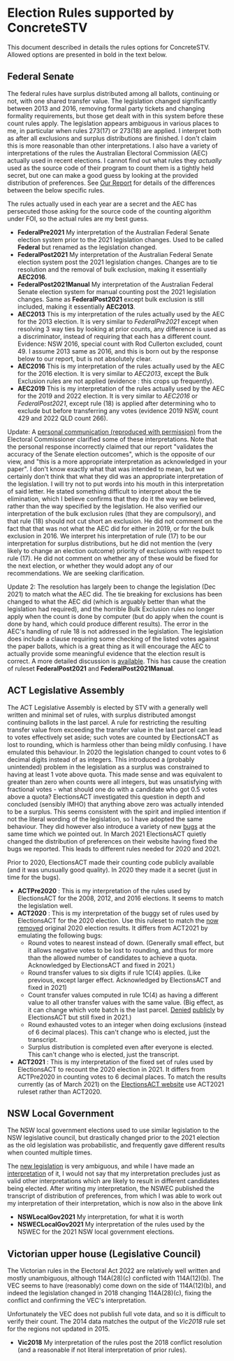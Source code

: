 # Election Rules supported by ConcreteSTV

This document described in details the rules options for ConcreteSTV. Allowed options are presented in bold
in the text below.

## Federal Senate

The federal rules have
surplus distributed among all ballots, continuing or not, with one shared transfer value. The legislation changed
significantly between 2013 and 2016, removing formal party tickets and changing formality
requirements, but those get dealt with in this system before these count rules apply. The legislation
appears ambiguous in various places to me, in particular when rules 273(17) or 273(18) are
applied. I interpret both as after all exclusions and surplus distributions are finished. I don't
claim this is more reasonable than other interpretations. I also have a variety of
interpretations of the rules the Australian Electoral Commission (AEC) actually used in recent
elections. I cannot find out what rules they _actually_ used as the source code of their
program to count them is a tightly held secret, but one can make a good guess by looking
at the provided distribution of preferences. See [Our Report](reports/RecommendedAmendmentsSenateCountingAndScrutiny.pdf) for
details of the differences between the below specific rules.

The rules actually used in each year are a secret and the AEC has persecuted those
asking for the source code of the counting algorithm under FOI, so the actual rules are my best guess.

- **FederalPre2021** My interpretation of the Australian Federal Senate election system prior to the
  2021 legislation changes. Used to be called **Federal** but renamed as the legislation changed.
- **FederalPost2021** My interpretation of the Australian Federal Senate election system post the
  2021 legislation changes. Changes are to tie resolution and the removal of bulk exclusion, making it essentially **AEC2016**.
- **FederalPost2021Manual** My interpretation of the Australian Federal Senate election system for manual counting post the
  2021 legislation changes. Same as **FederalPost2021** except bulk exclusion is still included, making it essentially **AEC2013**.
- **AEC2013** This is my interpretation of the rules actually used by the AEC for the 2013 election.
  It is very similar to *FederalPre2021* except when resolving 3 way ties by looking at prior counts, any difference is used as a discriminator,
          instead of requiring that each has a different count. Evidence: NSW 2016, special count
          with Rod Cullerton excluded, count 49. I assume 2013 same as 2016, and this is born out
   by the response below to our report, but is not absolutely clear.
- **AEC2016** This is my interpretation of the rules actually used by the AEC for the 2016 election.
  It is very similar to *AEC2013*, except the Bulk Exclusion rules are not applied (evidence : this crops
  up frequently).
- **AEC2019** This is my interpretation of the rules actually used by the AEC for the 2019 and 2022 election.
  It is very similar to *AEC2016* or *FederalPost2021*, except rule (18) is applied after determining who to exclude but
  before transferring any votes (evidence 2019 NSW, count 429 and 2022 QLD count 266).
  
Update: A [personal communication (reproduced with permission)](reports/RecommendedAmendmentsSenateCountingAndScrutinyResponse/18_10_2021_-_Dr_Andrew_Conway_and_Prof._Vanessa_teague_-_Senate_Counting_and_Scrutiny.pdf) 
from the Electoral Commissioner clarified some of these interpretations. Note that the personal response
incorrectly claimed that our report "validates the accuracy of the Senate election outcomes", which is the 
opposite of our view, and "this is a more appropriate interpretation as acknowledged in your paper". I don't
know exactly what that was intended to mean, but we certainly don't think that what they did was an appropriate interpretation
of the legislation. I will try not to put words into his mouth in this interpretation of said letter.
He stated something difficult to interpret about the tie elimination, which I believe confirms that
they do it the way we believed, rather than the way specified by the legislation. 
He also verified our interpretation of the bulk exclusion rules (that they are compulsory),
and that rule (18) should not cut short an exclusion. He did not comment on the fact that that was not
what the AEC did for either in 2019, or for the bulk exclusion in 2016. We interpret his interpretation
of rule (17) to be our interpretation for surplus distributions, but he did not mention the (very likely to
change an election outcome) priority of exclusions with respect to rule (17). He did not comment on whether
any of these would be fixed for the next election, or whether they would adopt any of our recommendations. We are
seeking clarification. 

Update 2: The resolution has largely been to change the legislation (Dec 2021) to match what the AEC did.
The tie breaking for exclusions has been changed to what the AEC did (which is arguably better than what the legislation
had required), and the horrible Bulk Exclusion rules no longer apply when the count is done by computer
(but do apply when the count is done by hand, which could produce different results). The error in
the AEC's handling of rule 18 is not addressed in the legislation. The legislation does include a 
clause requiring some checking of the listed votes against the paper ballots, which is a great thing
as it will encourage the AEC to actually provide some meaningful evidence that the election result is correct.
A more detailed discussion is [available](federal/legislation/AssuranceOfSenateCountingAct2021.md).
This has cause the creation of ruleset **FederalPost2021** and **FederalPost2021Manual**.

## ACT Legislative Assembly

The ACT Legislative Assembly is elected by STV with a generally well written and minimal
set of rules, with surplus distributed amongst continuing ballots in the last parcel.
A rule for restricting the resulting transfer value from exceeding the transfer value in the
last parcel can lead to votes effectively set aside; such votes are counted by ElectionsACT
as lost to rounding, which is harmless other than being mildly confusing. I have emulated
this behaviour.
In 2020 the legislation changed to count votes to 6 decimal digits instead of
as integers. This introduced a (probably unintended) problem in the legislation as a surplus
was constrained to having at least 1 vote above quota. This made sense and was equivalent to
greater than zero when counts were all integers, but was unsatisfying with fractional votes - what
should one do with a candidate who got 0.5 votes above a quota? ElectionsACT investigated this
question in depth and concluded (sensibly IMHO) that anything above zero was actually intended to be a surplus.
This seems consistent with the spirit and implied intention if not the literal wording of the legislation, so I have
adopted the same behaviour. They did however also introduce a variety of new [bugs](reports/2020%20Errors%20In%20ACT%20Counting.pdf)
at the same time which we pointed out. In March 2021 ElectionsACT quietly changed the distribution of preferences on their
website having fixed the bugs we reported. This leads to different rules needed for 2020 and 2021.

Prior to 2020, ElectionsACT made their counting code publicly available (and it was unusually good quality).
In 2020 they made it a secret (just in time for the bugs).

- **ACTPre2020** : This is my interpretation of the rules used by ElectionsACT for the 2008, 2012, and 2016
  elections. It seems to match the legislation well.
- **ACT2020** : This is my interpretation of the buggy set of rules used by ElectionsACT for the 2020 election.
  Use this ruleset to match the [now removed](https://web.archive.org/web/20201127025950/https://www.elections.act.gov.au/elections_and_voting/2020_legislative_assembly_election/distribution-of-preferences-2020) original 2020 election results.
  It differs from ACT2021 by emulating the following bugs:
  * Round votes to nearest instead of down. (Generally small effect, but it allows negative votes to be lost to rounding, and thus for more than the allowed number of candidates to achieve a quota. Acknowledged by ElectionsACT and fixed in 2021.)
  * Round transfer values to six digits if rule 1C(4) applies. (Like previous, except larger effect. Acknowledged by ElectionsACT and fixed in 2021)
  * Count transfer values computed in rule 1C(4) as having a different value to all other transfer values with the same value. (Big effect, as it can change which vote batch is the last parcel. 
    [Denied](https://www.elections.act.gov.au/__data/assets/pdf_file/0011/1696160/Letter-to-V-Teague-30-Nov-2020_Redacted.pdf) [publicly](https://www.hansard.act.gov.au/hansard/2021/comms/jacs01a.pdf) by ElectionsACT but still fixed in 2021.)
  * Round exhausted votes to an integer when doing exclusions (instead of 6 decimal places). This can't change who is elected, just the transcript.
  * Surplus distribution is completed even after everyone is elected. This can't change who is elected, just the transcript.
- **ACT2021** : This is my interpretation of the fixed set of rules used by ElectionsACT to recount the 2020 election in 2021.
  It differs from ACTPre2020 in counting votes to 6 decimal places. To match the results currently (as of March 2021) on the
  [ElectionsACT website](https://www.elections.act.gov.au/elections_and_voting/2020_legislative_assembly_election/distribution-of-preferences-2020)
  use ACT2021 ruleset rather than ACT2020.
  
## NSW Local Government

The NSW local government elections used to use similar legislation to the NSW legislative council,
but drastically changed prior to the 2021 election as the old legislation was probabilistic, and frequently
gave different results when counted multiple times.

The [new legislation](nsw/NSWLocalCouncilLegislation2021.md) is very ambiguous, and while I have
made an [interpretation](nsw/NSWLocalCouncilLegislation2021Commentary.md) of it, I would not say
that my interpretation precludes just as valid other interpretations which are likely to result
in different candidates being elected. After writing my interpretation, 
the NSWEC published the transcript of distribution of preferences, from which I was able
to work out my interpretation of their interpretation, which is now also in the above link

- **NSWLocalGov2021** My interpretation, for what it is worth
- **NSWECLocalGov2021** My interpretation of the rules used by the NSWEC for the 2021 NSW local government elections.

## Victorian upper house (Legislative Council)

The Victorian rules in the Electoral Act 2022 are relatively well written and mostly unambiguous, 
although 114A(28)(c) conflicted with 114A(12)(b). The VEC seems to have (reasonably)
come down on the side of 114A(12)(b), and indeed the legislation changed in 2018 
changing 114A(28)(c), fixing the conflict and confirming the VEC's interpretation.

Unfortunately the VEC does not publish full vote data, and so it is difficult to
verify their count. The 2014 data matches the output of the *Vic2018*
rule set for the regions not updated in 2015.

- **Vic2018** My interpretation of the rules post the 2018 conflict resolution
              (and a reasonable if not literal interpretation of prior rules).

